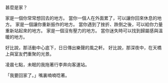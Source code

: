 甚麼是家？

家是一個你常常想回去的地方。
當你一個人在外面累了，可以讓你回來休息的地方。
家是一個讓你重新振作的地方。
當你遇到了挫折、跌倒之後，可以給你力量重新站起來的地方。
家是一個沒有壓力的地方。
當你迷失時可以找到歸屬感與溫暖的地方。

好比說，那活動中心底下，日日傳出樂聲的風之軒。
好比說，那深夜中，在天橋上與室友們重聚的光景。

凌晨七點，未眠的我拖著行李奔向客運站。

「我要回家了。」嘴裏喃喃唸著。